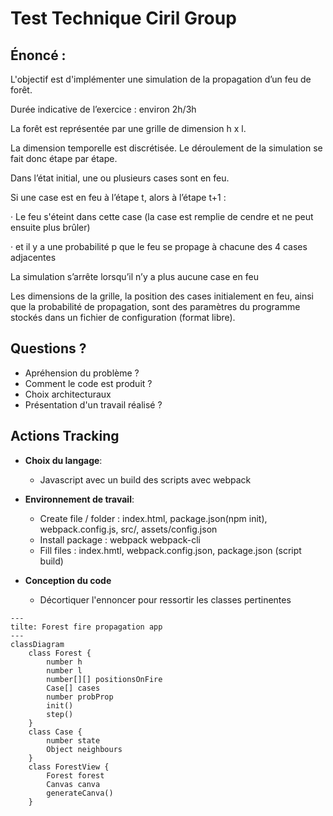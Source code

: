 # Test Technique Ciril Group

## Énoncé :

L'objectif est d'implémenter une simulation de la propagation d’un feu de forêt.

Durée indicative de l’exercice : environ 2h/3h

La forêt est représentée par une grille de dimension h x l.

La dimension temporelle est discrétisée. Le déroulement de la simulation se fait donc étape par étape.

Dans l’état initial, une ou plusieurs cases sont en feu.

Si une case est en feu à l’étape t, alors à l’étape t+1 :

· Le feu s'éteint dans cette case (la case est remplie de cendre et ne peut ensuite plus brûler)

· et il y a une probabilité p que le feu se propage à chacune des 4 cases adjacentes

La simulation s’arrête lorsqu’il n’y a plus aucune case en feu

Les dimensions de la grille, la position des cases initialement en feu, ainsi que la probabilité de propagation, sont des paramètres du programme stockés dans un fichier de configuration (format libre).

## Questions ?

- Apréhension du problème ?
- Comment le code est produit ?
- Choix architecturaux
- Présentation d'un travail réalisé ?

## Actions Tracking

- **Choix du langage**:

  - Javascript avec un build des scripts avec webpack

- **Environnement de travail**:

  - Create file / folder : index.html, package.json(npm init), webpack.config.js, src/, assets/config.json
  - Install package : webpack webpack-cli
  - Fill files : index.hmtl, webpack.config.json, package.json (script build)

- **Conception du code**

  - Décortiquer l'ennoncer pour ressortir les classes pertinentes

```mermaid
---
tilte: Forest fire propagation app
---
classDiagram
    class Forest {
        number h
        number l
        number[][] positionsOnFire
        Case[] cases
        number probProp
        init()
        step()
    }
    class Case {
        number state
        Object neighbours
    }
    class ForestView {
        Forest forest
        Canvas canva
        generateCanva()
    }
```
